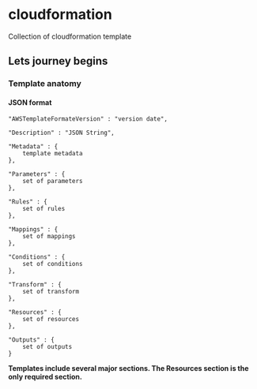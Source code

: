 # cloudformation
Collection of cloudformation template 

## Lets journey begins

### Template anatomy

#### JSON format
```
"AWSTemplateFormateVersion" : "version date",

"Description" : "JSON String",

"Metadata" : {
    template metadata
},

"Parameters" : {
    set of parameters
},

"Rules" : {
    set of rules
},

"Mappings" : {
    set of mappings
},

"Conditions" : {
    set of conditions
},

"Transform" : {
    set of transform
},

"Resources" : {
    set of resources
},

"Outputs" : {
    set of outputs
}
```

**Templates include several major sections. The Resources section is the only required section.** 